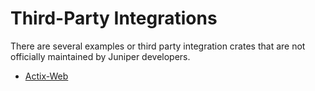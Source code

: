 # Third-Party Integrations

There are several examples or third party integration crates that are not
officially maintained by Juniper developers.

- [Actix-Web](https://github.com/actix/examples/tree/master/juniper)
